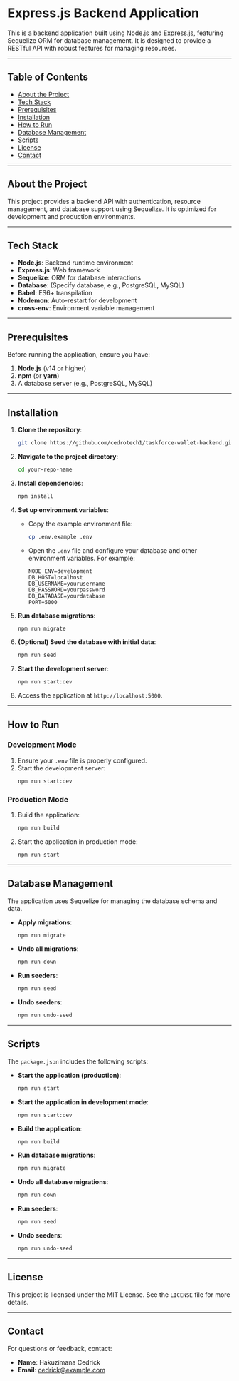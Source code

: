 # Express.js Backend Application

This is a backend application built using Node.js and Express.js, featuring Sequelize ORM for database management. It is designed to provide a RESTful API with robust features for managing resources.

---

## Table of Contents
- [About the Project](#about-the-project)
- [Tech Stack](#tech-stack)
- [Prerequisites](#prerequisites)
- [Installation](#installation)
- [How to Run](#how-to-run)
- [Database Management](#database-management)
- [Scripts](#scripts)
- [License](#license)
- [Contact](#contact)

---

## About the Project

This project provides a backend API with authentication, resource management, and database support using Sequelize. It is optimized for development and production environments.

---

## Tech Stack

- **Node.js**: Backend runtime environment
- **Express.js**: Web framework
- **Sequelize**: ORM for database interactions
- **Database**: (Specify database, e.g., PostgreSQL, MySQL)
- **Babel**: ES6+ transpilation
- **Nodemon**: Auto-restart for development
- **cross-env**: Environment variable management

---

## Prerequisites

Before running the application, ensure you have:

1. **Node.js** (v14 or higher)
2. **npm** (or **yarn**)
3. A database server (e.g., PostgreSQL, MySQL)

---

## Installation

1. **Clone the repository**:
   ```bash
   git clone https://github.com/cedrotech1/taskforce-wallet-backend.git
   ```

2. **Navigate to the project directory**:
   ```bash
   cd your-repo-name
   ```

3. **Install dependencies**:
   ```bash
   npm install
   ```

4. **Set up environment variables**:
   - Copy the example environment file:
     ```bash
     cp .env.example .env
     ```
   - Open the `.env` file and configure your database and other environment variables. For example:
     ```plaintext
     NODE_ENV=development
     DB_HOST=localhost
     DB_USERNAME=yourusername
     DB_PASSWORD=yourpassword
     DB_DATABASE=yourdatabase
     PORT=5000
     ```

5. **Run database migrations**:
   ```bash
   npm run migrate
   ```

6. **(Optional) Seed the database with initial data**:
   ```bash
   npm run seed
   ```

7. **Start the development server**:
   ```bash
   npm run start:dev
   ```

8. Access the application at `http://localhost:5000`.

---

## How to Run

### Development Mode
1. Ensure your `.env` file is properly configured.
2. Start the development server:
   ```bash
   npm run start:dev
   ```

### Production Mode
1. Build the application:
   ```bash
   npm run build
   ```
2. Start the application in production mode:
   ```bash
   npm run start
   ```

---

## Database Management

The application uses Sequelize for managing the database schema and data.

- **Apply migrations**:
  ```bash
  npm run migrate
  ```

- **Undo all migrations**:
  ```bash
  npm run down
  ```

- **Run seeders**:
  ```bash
  npm run seed
  ```

- **Undo seeders**:
  ```bash
  npm run undo-seed
  ```

---

## Scripts

The `package.json` includes the following scripts:

- **Start the application (production)**:
  ```bash
  npm run start
  ```
- **Start the application in development mode**:
  ```bash
  npm run start:dev
  ```
- **Build the application**:
  ```bash
  npm run build
  ```
- **Run database migrations**:
  ```bash
  npm run migrate
  ```
- **Undo all database migrations**:
  ```bash
  npm run down
  ```
- **Run seeders**:
  ```bash
  npm run seed
  ```
- **Undo seeders**:
  ```bash
  npm run undo-seed
  ```

---

## License

This project is licensed under the MIT License. See the `LICENSE` file for more details.

---

## Contact

For questions or feedback, contact:

- **Name**: Hakuzimana Cedrick
- **Email**: cedrick@example.com

